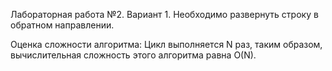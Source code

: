 Лабораторная работа №2. Вариант 1. Необходимо развернуть строку в обратном направлении.

Оценка сложности алгоритма: Цикл выполняется N раз, таким образом, вычислительная сложность этого алгоритма равна O(N).


